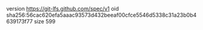 version https://git-lfs.github.com/spec/v1
oid sha256:56cac620efa5aaac93573d432beeaf00cfce5546d5338c31a23b0b4639173f77
size 599
